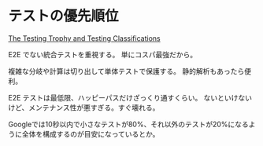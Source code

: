 # テストの優先順位

[The Testing Trophy and Testing Classifications](https://kentcdodds.com/blog/the-testing-trophy-and-testing-classifications)

E2E でない統合テストを重視する。
単にコスパ最強だから。

複雑な分岐や計算は切り出して単体テストで保護する。
静的解析もあったら便利。

E2E テストは最低限、ハッピーパスだけざっくり通すくらい。
ないといけないけど、メンテナンス性が悪すぎる。すぐ壊れる。

Googleでは10秒以内で小さなテストが80%、それ以外のテストが20%になるように全体を構成するのが目安になっているとか。
